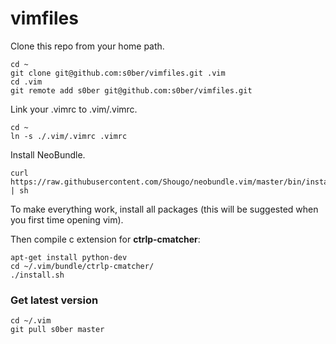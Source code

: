 vimfiles
========

Clone this repo from your home path.

```
cd ~
git clone git@github.com:s0ber/vimfiles.git .vim
cd .vim
git remote add s0ber git@github.com:s0ber/vimfiles.git
```

Link your .vimrc to .vim/.vimrc.

```
cd ~
ln -s ./.vim/.vimrc .vimrc
```

Install NeoBundle.

```
curl https://raw.githubusercontent.com/Shougo/neobundle.vim/master/bin/install.sh | sh
```

To make everything work, install all packages (this will be suggested when you first time opening vim).

Then compile c extension for **ctrlp-cmatcher**:

```
apt-get install python-dev
cd ~/.vim/bundle/ctrlp-cmatcher/
./install.sh
```

### Get latest version

```
cd ~/.vim
git pull s0ber master
```
